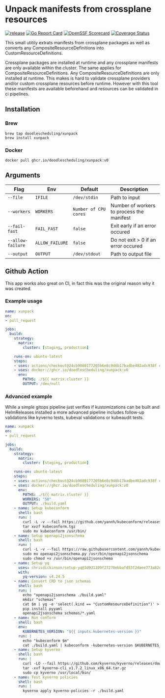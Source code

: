 # Unpack manifests from crossplane resources
[![release](https://github.com/doodlescheduling/xunpack/actions/workflows/release.yaml/badge.svg)](https://github.com/doodlescheduling/xunpack/actions/workflows/release.yaml)
[![Go Report Card](https://goreportcard.com/badge/github.com/doodlescheduling/xunpack)](https://goreportcard.com/report/github.com/doodlescheduling/xunpack)
[![OpenSSF Scorecard](https://api.securityscorecards.dev/projects/github.com/DoodleScheduling/xunpack/badge)](https://api.securityscorecards.dev/projects/github.com/DoodleScheduling/xunpack)
[![Coverage Status](https://coveralls.io/repos/github/DoodleScheduling/xunpack/badge.svg?branch=master)](https://coveralls.io/github/DoodleScheduling/xunpack?branch=master)

This small utitily extrats manifests from crossplane packages
as well as converts any CompositeResourceDefinitions into CustomResourceDefinitions.

Crossplane packages are installed at runtime and any crossplane manifests are only available within the cluster.
The same applies for CompositeResourceDefinitions. Any CompositeResourceDefinitions are only installed at runtime.
This makes is hard to validate crossplane providers and/or custom crossplane resources before runtime.
However with this tool these manifests are available beforehand and resources can be validated in ci pipelines.

## Installation

### Brew
```
brew tap doodlescheduling/xunpack
brew install xunpack
```

### Docker
```
docker pull ghcr.io/doodlescheduling/xunpack:v0
```

## Arguments

| Flag  | Env | Default | Description |
| ------------- | ------------- | ------------- | ------------- |
| `--file`  | `IFILE` | `/dev/stdin` | Path to input |
| `--workers`  | `WORKERS`  | `Number of CPU cores` | Number of workers to process the manifest |
| `--fail-fast`  | `FAIL_FAST` | `false` | Exit early if an error occured |
| `--allow-failure`  | `ALLOW_FAILURE` | `false` | Do not exit > 0 if an error occured |
| `--output`  | `OUTPUT` | `/dev/stdout` | Path to output file |


## Github Action

This app works also great on CI, in fact this was the original reason why it was created.

### Example usage

```yaml
name: xunpack
on:
- pull_request

jobs:
  build:
    strategy:
      matrix:
        cluster: [staging, production]

    runs-on: ubuntu-latest
    steps:
    - uses: actions/checkout@24cb9080177205b6e8c946b17badbe402adc938f # v3.4.0
    - uses: docker://ghcr.io/doodlescheduling/xunpack:v0
      env:
        PATHS: ./${{ matrix.cluster }}
        OUTPUT: /dev/null
```

### Advanced example

While a simple gitops pipeline just verifies if kustomizations can be built and HelmReleases installed a more advanced pipeline
includes follow-up validations like kyverno tests, kubeval validations or kubeaudit tests.

```yaml
name: xunpack
on:
- pull_request

jobs:
  build:
    strategy:
      matrix:
        cluster: [staging, production]

    runs-on: ubuntu-latest
    steps:
    - uses: actions/checkout@24cb9080177205b6e8c946b17badbe402adc938f # v3.4.0
    - uses: docker://ghcr.io/doodlescheduling/xunpack:v0
      env:
        PATHS: ./${{ matrix.cluster }}
        WORKERS: "50"
        OUTPUT: ./build.yaml
    - name: Setup kubeconform
      shell: bash
      run: |
        curl -L -v --fail https://github.com/yannh/kubeconform/releases/download/v0.6.1/kubeconform-linux-amd64.tar.gz -o kubeconform.tgz
        tar xvzf kubeconform.tgz
        sudo mv kubeconform /usr/bin/
    - name: Setup openapi2jsonschema
      shell: bash
      run: |
        curl -L -v --fail https://raw.githubusercontent.com/yannh/kubeconform/v0.6.2/scripts/openapi2jsonschema.py -o openapi2jsonschema.py
        sudo mv openapi2jsonschema.py /usr/bin/openapi2jsonschema
        sudo chmod +x /usr/bin/openapi2jsonschema
    - name: Setup yq
      uses: chrisdickinson/setup-yq@3d931309f27270ebbafd53f2daee773a82ea1822 #v1.0.1
      with:
        yq-version: v4.24.5
    - name: Convert CRD to json schemas
      shell: bash
      run: |
        echo "openapi2jsonschema ./build.yaml"
        mkdir "schemas"
        cat $m | yq -e 'select(.kind == "CustomResourceDefinition")' > schemas/crds.yaml
        pip install pyyaml
        openapi2jsonschema schemas/*.yaml
    - name: Run conform
      shell: bash
      env: 
        KUBERNETES_VERSION: "${{ inputs.kubernetes-version }}"
      run: |
        echo "kubeconform $m"
        cat ./build.yaml | kubeconform -kubernetes-version $KUBERNETES_VERSION -schema-location default -schema-location "schemas/{{ .ResourceKind }}_{{ .ResourceAPIVersion }}.json" --skip CustomResourceDefinition,APIService --strict --summary
    - name: Setup kyverno
      shell: bash
      run: |
        curl -LO --fail https://github.com/kyverno/kyverno/releases/download/v1.7.2/kyverno-cli_v1.7.2_linux_x86_64.tar.gz
        tar -xvf kyverno-cli_v1.7.2_linux_x86_64.tar.gz
        sudo cp kyverno /usr/local/bin/
    - name: Test kyverno policies
      shell: bash
      run: |
        kyverno apply kyverno-policies -r ./build.yaml
```
